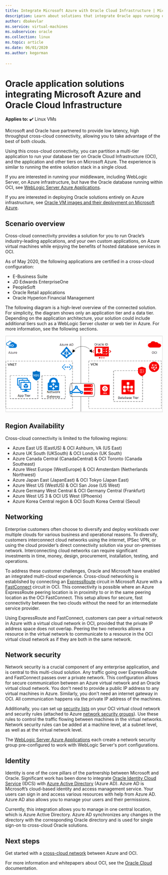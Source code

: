 ```yaml
---
title: Integrate Microsoft Azure with Oracle Cloud Infrastructure | Microsoft Docs
description: Learn about solutions that integrate Oracle apps running on Microsoft Azure with databases in Oracle Cloud Infrastructure (OCI).
author: dbakevlar
ms.service: virtual-machines
ms.subservice: oracle
ms.collection: linux
ms.topic: article
ms.date: 06/01/2020
ms.author: kegorman
 
---
```

# Oracle application solutions integrating Microsoft Azure and Oracle Cloud Infrastructure

**Applies to:** :heavy_check_mark: Linux VMs 

Microsoft and Oracle have partnered to provide low latency, high throughput cross-cloud connectivity, allowing you to take advantage of the best of both clouds. 

Using this cross-cloud connectivity, you can partition a multi-tier application to run your database tier on Oracle Cloud Infrastructure (OCI), and the application and other tiers on Microsoft Azure. The experience is similar to running the entire solution stack in a single cloud. 

If you are interested in running your middleware, including WebLogic Server, on Azure infrastructure, but have the Oracle database running within OCI, see [WebLogic Server Azure Applications](oracle-weblogic.md).

If you are interested in deploying Oracle solutions entirely on Azure infrastructure, see [Oracle VM images and their deployment on Microsoft Azure](oracle-vm-solutions.md).

## Scenario overview

Cross-cloud connectivity provides a solution for you to run Oracle’s industry-leading applications, and your own custom applications, on Azure virtual machines while enjoying the benefits of hosted database services in OCI. 

As of May 2020, the following applications are certified in a cross-cloud configuration:

* E-Business Suite
* JD Edwards EnterpriseOne
* PeopleSoft
* Oracle Retail applications
* Oracle Hyperion Financial Management

The following diagram is a high-level overview of the connected solution. For simplicity, the diagram shows only an application tier and a data tier. Depending on the application architecture, your solution could include additional tiers such as a WebLogic Server cluster or web tier in Azure. For more information, see the following sections.

![Azure OCI solution overview](media/oracle-oci-overview/crosscloud.png)

## Region Availability 

Cross-cloud connectivity is limited to the following regions:
* Azure East US (EastUS) & OCI Ashburn, VA (US East)
* Azure UK South (UKSouth) & OCI London (UK South)
* Azure Canada Central (CanadaCentral) & OCI Toronto (Canada Southeast)
* Azure West Europe (WestEurope) & OCI Amsterdam (Netherlands Northwest)
* Azure Japan East (JapanEast) & OCI Tokyo (Japan East)
* Azure West US (WestUS) & OCI San Jose (US West)
* Azure Germany West Central & OCI Germany Central (Frankfurt)
* Azure West US 3 & OCI US West ((Phoenix)
* Azure Korea Central region & OCI South Korea Central (Seoul)


## Networking

Enterprise customers often choose to diversify and deploy workloads over multiple clouds for various business and operational reasons. To diversify, customers interconnect cloud networks using the internet, IPSec VPN, or using the cloud provider’s direct connectivity solution via your on-premises network. Interconnecting cloud networks can require significant investments in time, money, design, procurement, installation, testing, and operations. 

To address these customer challenges, Oracle and Microsoft have enabled an integrated multi-cloud experience. Cross-cloud networking is established by connecting an [ExpressRoute](../../../expressroute/expressroute-introduction.md) circuit in Microsoft Azure with a [FastConnect](https://docs.cloud.oracle.com/iaas/Content/Network/Concepts/fastconnectoverview.htm) circuit in OCI. This connectivity is possible where an Azure ExpressRoute peering location is in proximity to or in the same peering location as the OCI FastConnect. This setup allows for secure, fast connectivity between the two clouds without the need for an intermediate service provider.

Using ExpressRoute and FastConnect, customers can peer a virtual network in Azure with a virtual cloud network in OCI, provided that the private IP address space does not overlap. Peering the two networks allows a resource in the virtual network to communicate to a resource in the OCI virtual cloud network as if they are both in the same network.

## Network security

Network security is a crucial component of any enterprise application, and is central to this multi-cloud solution. Any traffic going over ExpressRoute and FastConnect passes over a private network. This configuration allows for secure communication between an Azure virtual network and an Oracle virtual cloud network. You don't need to provide a public IP address to any virtual machines in Azure. Similarly, you don't need an internet gateway in OCI. All communication happens via the private IP address of the machines.

Additionally, you can set up [security lists](https://docs.cloud.oracle.com/iaas/Content/Network/Concepts/securitylists.htm) on your OCI virtual cloud network and  security rules (attached to Azure [network security groups](../../../virtual-network/network-security-groups-overview.md)). Use these rules to control the traffic flowing between machines in the virtual networks. Network security rules can be added at a machine level, at a subnet level, as well as at the virtual network level.

The [WebLogic Server Azure Applications](oracle-weblogic.md) each create a network security group pre-configured to work with WebLogic Server's port configurations.
 
## Identity

Identity is one of the core pillars of the partnership between Microsoft and Oracle. Significant work has been done to integrate [Oracle Identity Cloud Service](https://docs.oracle.com/en/cloud/paas/identity-cloud/index.html) (IDCS) with [Azure Active Directory](../../../active-directory/index.yml) (Azure AD). Azure AD is Microsoft’s cloud-based identity and access management service. Your users can sign in and access various resources with help from Azure AD. Azure AD also allows you to manage your users and their permissions.

Currently, this integration allows you to manage in one central location, which is Azure Active Directory. Azure AD synchronizes any changes in the directory with the corresponding Oracle directory and is used for single sign-on to cross-cloud Oracle solutions.

## Next steps

Get started with a [cross-cloud network](configure-azure-oci-networking.md) between Azure and OCI. 

For more information and whitepapers about OCI, see the [Oracle Cloud](https://docs.cloud.oracle.com/iaas/Content/home.htm) documentation.
